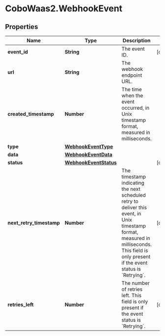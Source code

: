 # CoboWaas2.WebhookEvent

## Properties

Name | Type | Description | Notes
------------ | ------------- | ------------- | -------------
**event_id** | **String** | The event ID. | [optional] 
**url** | **String** | The webhook endpoint URL. | 
**created_timestamp** | **Number** | The time when the event occurred, in Unix timestamp format, measured in milliseconds. | 
**type** | [**WebhookEventType**](WebhookEventType.md) |  | 
**data** | [**WebhookEventData**](WebhookEventData.md) |  | 
**status** | [**WebhookEventStatus**](WebhookEventStatus.md) |  | [optional] 
**next_retry_timestamp** | **Number** | The timestamp indicating the next scheduled retry to deliver this event, in Unix timestamp format, measured in milliseconds. This field is only present if the event status is &#x60;Retrying&#x60;.  | [optional] 
**retries_left** | **Number** | The number of retries left. This field is only present if the event status is &#x60;Retrying&#x60;. | [optional] 


